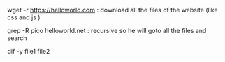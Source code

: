 wget -r https://helloworld.com : download all the files of the website (like css and js )

grep -R pico helloworld.net  : recursive so he will goto all the files and search

dif -y file1 file2